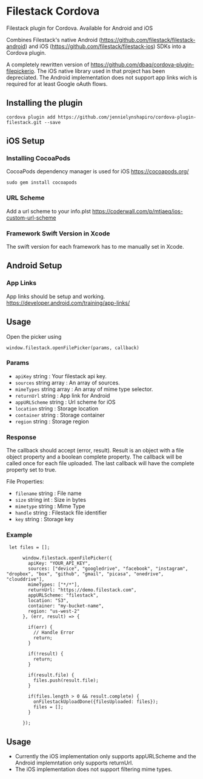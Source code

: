 # Filestack Cordova
Filestack plugin for Cordova. Available for Android and iOS

Combines Filestack's native Android (https://github.com/filestack/filestack-android) and iOS (https://github.com/filestack/filestack-ios) SDKs into a Cordova plugin.

A completely rewritten version of https://github.com/dbaq/cordova-plugin-filepickerio. 
The iOS native library used in that project has been depreciated. The Android implementation does not support app links wich is required for at least Google oAuth flows.

## Installing the plugin ##
```
cordova plugin add https://github.com/jennielynshapiro/cordova-plugin-filestack.git --save
```

## iOS Setup

### Installing CocoaPods
CocoaPods dependency manager is used for iOS 
https://cocoapods.org/
```
sudo gem install cocoapods
```

### URL Scheme
Add a url scheme to your info.plst
https://coderwall.com/p/mtjaeq/ios-custom-url-scheme

### Framework Swift Version in Xcode
The swift version for each framework has to me manually set in Xcode.

## Android Setup

### App Links
App links should be setup and working.
https://developer.android.com/training/app-links/

## Usage

Open the picker using
```
window.filestack.openFilePicker(params, callback)
```

### Params
 * ```apiKey``` string : Your filestack api key.
 * ```sources``` string array : An array of sources.
 * ```mimeTypes``` string array : An array of mime type selector.
 * ```returnUrl``` string : App link for Android
 * ```appURLScheme``` string : Url scheme for iOS
 * ```location``` string : Storage location
 * ```container``` string : Storage container
 * ```region``` string : Storage region
 
### Response
The callback should accept (error, result). Result is an object with a file object property and a boolean complete property. The callback will be called once for each file uploaded. The last callback will have the complete property set to true.

File Properties:
 * ```filename``` string : File name
 * ```size``` string int : Size in bytes
 * ```mimetype``` string : Mime Type
 * ```handle``` string : Filestack file identifier
 * ```key``` string : Storage key

### Example
```
 let files = [];

      window.filestack.openFilePicker({
        apiKey: "YOUR_API_KEY",
        sources: ["device", "googledrive", "facebook", "instagram", "dropbox", "box", "github", "gmail", "picasa", "onedrive", "clouddrive"],
        mimeTypes: ["*/*"],
        returnUrl: "https://demo.filestack.com",
        appURLScheme: "filestack",
        location: "S3",
        container: "my-bucket-name",
        region: "us-west-2"
      }, (err, result) => {

        if(err) {
          // Handle Error
          return;
        }

        if(!result) {
          return;
        }

        if(result.file) {
          files.push(result.file);
        }

        if(files.length > 0 && result.complete) {
          onFilestackUploadDone({filesUploaded: files});
          files = [];
        }

      });
```

## Usage

* Currently the iOS implementation only supports appURLScheme and the Android implemntation only supports returnUrl.
* The iOS implementation does not support filtering mime types.
